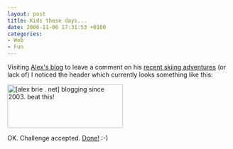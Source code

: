 ```yaml
---
layout: post
title: Kids these days...
date: 2006-11-06 17:31:53 +0100
categories:
- Web
- Fun
---
```

Visiting <a href="http://www.alexbrie.net">Alex's blog</a> to leave a comment on his <a href="http://alexbrie.net/myblog/Blog/900/ski-season-closed">recent skiing adventures</a> (or lack of) I noticed the header which currently looks something like this:

<img src="http://www.rusiczki.net/blog/blogpics/alex-brie-blogging-since-2003.gif" width="260" height="98" class="image" alt="[alex brie . net] blogging since 2003. beat this!" />

OK. Challenge accepted. <a href="http://www.rusiczki.net/2002/12/20/restart/">Done!</a> :-)
